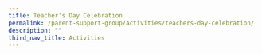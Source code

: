 ```yaml
---
title: Teacher's Day Celebration
permalink: /parent-support-group/Activities/teachers-day-celebration/
description: ""
third_nav_title: Activities
---
```

